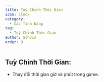 ```yaml
---
title: Tuỳ Chỉnh Thời Gian
icon: clock
category:
  - Các Tính Năng
tag:
  - Tuỳ Chỉnh Thời Gian
author: Schvis
order: 9
---
```


## Tuỳ Chỉnh Thời Gian:
- Thay đổi thời gian giờ và phút trong game.
